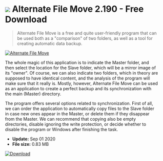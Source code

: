 # ![](https://cdn.softexe.net/static/icon/f/alternate-file-move-9342.png) Alternate File Move 2.190 - Free Download

> Alternate File Move is a free and quite user-friendly program that can be used both as a "comparison" of two folders, as well as a tool for creating automatic data backup.

[![Alternate File Move](https://gallery.dpcdn.pl/imgc/Tools/62429/g_-_420x350_1.5_-_x20151007112653_0.png)](https://softexe.net/win/disks-files/data-recovery/alternate-file-move:acdb.html)

The whole magic of this application is to indicate the Master folder, and then select the location for the Slave folder, which will be a mirror image of its "owner". Of course, we can also indicate two folders, which in theory are supposed to have identical content, and the analysis of the program will make sure that it really is. Mostly, however, Alternate File Move can be used as an application to create a perfect backup and its synchronization with the main (Master) directory.
 
 The program offers several options related to synchronization. First of all, we can order the application to automatically copy files to the Slave folder in case new ones appear in the Master, or delete them if they disappear from the Master. We can recommend that copying also be empty directories, disable ignoring the write protection, or decide whether to disable the program or Windows after finishing the task.


- **Update:** Sep 01 2020
- **File size:** 0.83 MB

[![Download](https://cdn.softexe.net/static/img/download.png)](https://softexe.net/win/disks-files/data-recovery/alternate-file-move:acdb.html)


